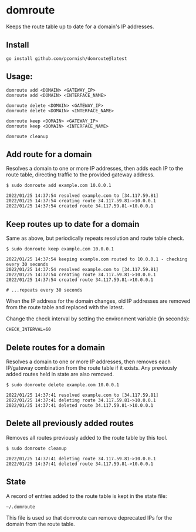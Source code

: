 # domroute

Keeps the route table up to date for a domain's IP addresses.

## Install

    go install github.com/pcornish/domroute@latest

## Usage:

```
domroute add <DOMAIN> <GATEWAY_IP>
domroute add <DOMAIN> <INTERFACE_NAME>

domroute delete <DOMAIN> <GATEWAY_IP>
domroute delete <DOMAIN> <INTERFACE_NAME>

domroute keep <DOMAIN> <GATEWAY_IP>
domroute keep <DOMAIN> <INTERFACE_NAME>

domroute cleanup
```

## Add route for a domain

Resolves a domain to one or more IP addresses, then adds each IP to the route table, directing traffic to the provided gateway address.

```
$ sudo domroute add example.com 10.0.0.1

2022/01/25 14:37:54 resolved example.com to [34.117.59.81]
2022/01/25 14:37:54 creating route 34.117.59.81->10.0.0.1
2022/01/25 14:37:54 created route 34.117.59.81->10.0.0.1
```

## Keep routes up to date for a domain

Same as above, but periodically repeats resolution and route table check.
```
$ sudo domroute keep example.com 10.0.0.1

2022/01/25 14:37:54 keeping example.com routed to 10.0.0.1 - checking every 30 seconds
2022/01/25 14:37:54 resolved example.com to [34.117.59.81]
2022/01/25 14:37:54 creating route 34.117.59.81->10.0.0.1
2022/01/25 14:37:54 created route 34.117.59.81->10.0.0.1

# ...repeats every 30 seconds
```

When the IP address for the domain changes, old IP addresses are removed from the route table and replaced with the latest.

Change the check interval by setting the environment variable (in seconds):

    CHECK_INTERVAL=60

## Delete routes for a domain

Resolves a domain to one or more IP addresses, then removes each IP/gateway combination from the route table if it exists. Any previously added routes held in state are also removed.

```
$ sudo domroute delete example.com 10.0.0.1

2022/01/25 14:37:41 resolved example.com to [34.117.59.81]
2022/01/25 14:37:41 deleting route 34.117.59.81->10.0.0.1
2022/01/25 14:37:41 deleted route 34.117.59.81->10.0.0.1
```

## Delete all previously added routes

Removes all routes previously added to the route table by this tool.

```
$ sudo domroute cleanup

2022/01/25 14:37:41 deleting route 34.117.59.81->10.0.0.1
2022/01/25 14:37:41 deleted route 34.117.59.81->10.0.0.1
```

## State

A record of entries added to the route table is kept in the state file:

    ~/.domroute

This file is used so that domroute can remove deprecated IPs for the domain from the route table.
